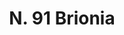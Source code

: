 ---
title: "N. 91 Brionia"
permalink: "/edition/plant091/"
plant-name: "N. 91"
plant-number: "091"
plant-xml: "/assets/xml/plant091.xml"
plant-img1: "/assets/img/plant091_verso.jpg"
plant-img2: "/assets/img/plant091.jpg"
plant-title: "N. 91 Brionia"
plant-wfo-link: ""
plant-kew-link: ""
plant-taxon-content: ""
layout: single-xml
---